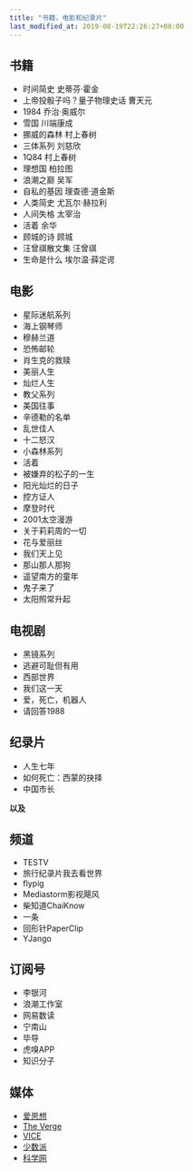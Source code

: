 ```yaml
---
title: "书籍，电影和纪录片"
last_modified_at: 2019-08-19T22:26:27+08:00
---
```


## 书籍

* 时间简史 史蒂芬·霍金
* 上帝投骰子吗？量子物理史话 曹天元
* 1984 乔治·奥威尔
* 雪国 川端康成
* 挪威的森林 村上春树
* 三体系列 刘慈欣
* 1Q84 村上春树
* 理想国 柏拉图
* 浪潮之巅 吴军
* 自私的基因 理查德·道金斯 
* 人类简史 尤瓦尔·赫拉利
* 人间失格 太宰治
* 活着 余华
* 顾城的诗 顾城
* 汪曾祺散文集 汪曾祺
* 生命是什么 埃尔温·薛定谔 

## 电影

* 星际迷航系列
* 海上钢琴师
* 穆赫兰道
* 恐怖邮轮
* 肖生克的救赎
* 美丽人生
* 灿烂人生
* 教父系列
* 美国往事
* 辛德勒的名单
* 乱世佳人
* 十二怒汉
* 小森林系列
* 活着
* 被嫌弃的松子的一生
* 阳光灿烂的日子
* 控方证人
* 摩登时代
* 2001太空漫游
* 关于莉莉周的一切
* 花与爱丽丝
* 我们天上见
* 那山那人那狗
* 遥望南方的童年
* 鬼子来了
* 太阳照常升起


## 电视剧

* 黑镜系列
* 逃避可耻但有用
* 西部世界
* 我们这一天
* 爱，死亡，机器人
* 请回答1988

## 纪录片

* 人生七年
* 如何死亡：西蒙的抉择
* 中国市长

**以及**

## 频道

* TESTV
* 旅行纪录片我去看世界
* flypig
* Mediastorm影视飓风
* 柴知道ChaiKnow
* 一条
* 回形针PaperClip
* YJango

## 订阅号

* 李银河
* 浪潮工作室
* 网易数读
* 宁南山
* 毕导
* 虎嗅APP
* 知识分子

## 媒体

* [爱思想](http://www.aisixiang.com/)
* [The Verge](https://www.theverge.com/)
* [VICE](http://www.vice.cn)
* [少数派](https://sspai.com)
* [科学网](http://www.sciencenet.cn/)
